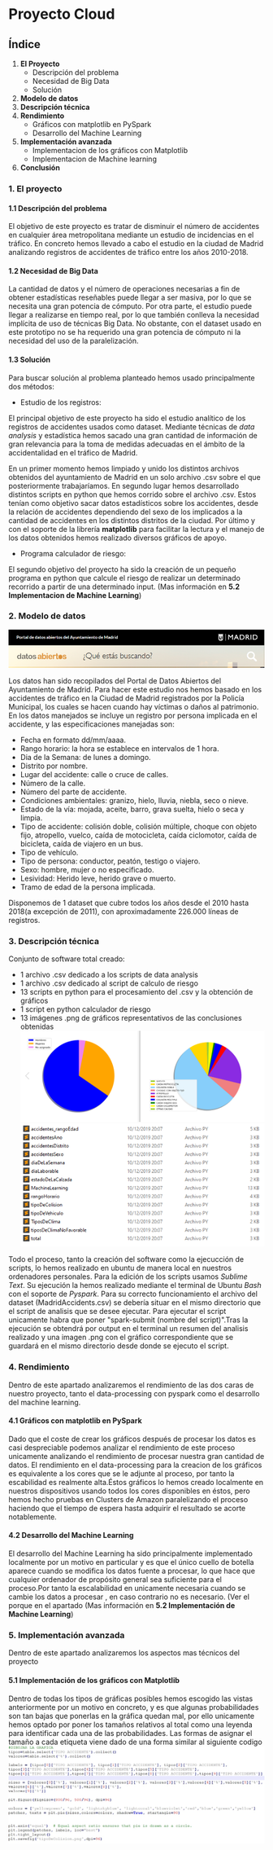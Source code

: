 # Proyecto Cloud

## Índice
1. **El Proyecto**
   - Descripción del problema
   - Necesidad de Big Data
   - Solución
2. **Modelo de datos**
3. **Descripción técnica**
4. **Rendimiento**
   - Gráficos con matplotlib en PySpark
   - Desarrollo del Machine Learning
5. **Implementación avanzada**
   - Implementacion de los gráficos con Matplotlib
   - Implementacion de Machine learning
6. **Conclusión**


### 1. **El proyecto**
#### 1.1 Descripción del problema
El objetivo de este proyecto es tratar de disminuir el número de accidentes en cualquier área metropolitana mediante un estudio de incidencias en el tráfico. En concreto hemos llevado a cabo el estudio en la ciudad de Madrid analizando registros de accidentes de tráfico entre los años 2010-2018.

#### 1.2 Necesidad de Big Data
La cantidad de datos y el número de operaciones necesarias a fin de obtener estadísticas reseñables puede llegar a ser masiva, por lo que se necesita una gran potencia de cómputo. Por otra parte, el estudio puede llegar a realizarse en tiempo real, por lo que también conlleva la necesidad implícita de uso de técnicas Big Data. No obstante, con el dataset usado en este prototipo no se ha requerido una gran potencia de cómputo ni la necesidad del uso de la paralelización.

#### 1.3 Solución
Para buscar solución al problema planteado hemos usado principalmente dos métodos:

- Estudio de los registros:

El principal objetivo de este proyecto ha sido el estudio analítico de los registros de accidentes usados como dataset. Mediante    técnicas de *data analysis* y estadística hemos sacado una gran cantidad de información de gran relevancia para la toma de medidas adecuadas en el ámbito de la accidentalidad en el tráfico de Madrid.

En un primer momento hemos limpiado y unido los distintos archivos obtenidos del ayuntamiento de Madrid en un solo archivo .csv
sobre el que posteriormente trabajaríamos.
En segundo lugar hemos desarrollado distintos scripts en python que hemos corrido sobre el archivo .csv. Estos tenían como objetivo sacar datos estadísticos sobre los accidentes, desde la relación de accidentes dependiendo del sexo de los implicados a la cantidad de accidentes en los distintos distritos de la ciudad.
Por último y con el soporte de la librería **matplotlib** para facilitar la lectura y el manejo de los datos obtenidos hemos realizado diversos gráficos de apoyo.

- Programa calculador de riesgo:

El segundo objetivo del proyecto ha sido la creación de un pequeño programa en python que calcule el riesgo de realizar un determinado recorrido a partir de una determinado input. (Mas información en **5.2 Implementacion de Machine Learning**)
        

### 2. **Modelo de datos**

![Datos Ayuntamiento](/master/images/datosAyuntamiento.PNG)

Los datos han sido recopilados del Portal de Datos Abiertos del Ayuntamiento de Madrid. Para hacer este estudio nos hemos basado en los accidentes de tráfico en la Ciudad de Madrid registrados por la Policía Municipal, los cuales se hacen cuando hay víctimas o daños al patrimonio. En los datos manejados se incluye un registro por persona implicada en el accidente, y las especificaciones manejadas son:

- Fecha en formato dd/mm/aaaa.
- Rango horario: la hora se establece en intervalos de 1 hora.
- Dia de la Semana: de lunes a domingo.
- Distrito por nombre.
- Lugar del accidente: calle o cruce de calles.
- Número de la calle.
- Número del parte de accidente.
- Condiciones ambientales: granizo, hielo, lluvia, niebla, seco o nieve.
- Estado de la vía: mojada, aceite, barro, grava suelta, hielo o seca y limpia.
- Tipo de accidente: colisión doble, colisión múltiple, choque con objeto fijo, atropello, vuelco, caída de motocicleta, caída ciclomotor, caída de bicicleta, caída de viajero en un bus.
- Tipo de vehículo.
- Tipo de persona: conductor, peatón, testigo o viajero.
- Sexo: hombre, mujer o no especificado.
- Lesividad: Herido leve, herido grave o muerto.
- Tramo de edad de la persona implicada.

Disponemos de 1 dataset que cubre todos los años desde el 2010 hasta 2018(a excepción de 2011), con aproximadamente 226.000 líneas de registros.

### 3. **Descripción técnica**

Conjunto de software total creado:
- 1 archivo .csv dedicado a los scripts de data analysis
- 1 archivo .csv dedicado al script de calculo de riesgo
- 13 scripts en python para el procesamiento del .csv y la obtención de gráficos
- 1 script en python calculador de riesgo
- 13 imágenes .png de gráficos representativos de las conclusiones obtenidas
![Gráficos ejemplo](/master/images/graficosEjemplo.PNG)
![Scripts](/master/images/scripts.PNG)

Todo el proceso, tanto la creación del software como la ejecucción de scripts, lo hemos realizado en ubuntu de manera local en nuestros ordenadores personales.
Para la edición de los scripts usamos *Sublime Text*. Su ejecución la hemos realizado mediante el terminal de Ubuntu *Bash* con el soporte de *Pyspark*. Para su correcto funcionamiento el archivo del dataset (MadridAccidents.csv) se debería situar en el mismo directorio que el script de analisis que se desee ejecutar. Para ejecutar el script unicamente habra que poner "spark-submit (nombre del script)".Tras la ejecución se obtendrá por output en el terminal un resumen del analisis realizado y una imagen .png con el gráfico correspondiente que se guardará en el mismo directorio desde donde se ejecuto el script.

### 4. **Rendimiento**
Dentro de este apartado analizaremos el rendimiento de las dos caras de nuestro proyecto, tanto el data-processing con pyspark como el desarrollo del machine learning.

#### 4.1 **Gráficos con matplotlib en PySpark**
Dado que el coste de crear los gráficos después de procesar los datos es casi despreciable podemos analizar el rendimiento de este proceso unicamente analizando el rendimiento de procesar nuestra gran cantidad de datos.
El rendimiento en el data-processing para la creacion de los gráficos es equivalente a los cores que se le adjunte al proceso, por tanto la escabilidad es realmente alta.Éstos gráficos lo hemos creado localmente en nuestros dispositivos usando todos los cores disponibles en éstos, pero hemos hecho pruebas en Clusters de Amazon paralelizando el proceso haciendo que el tiempo de espera hasta adquirir el resultado se acorte notablemente.

#### 4.2 **Desarrollo del Machine Learning**
El desarrollo del Machine Learning ha sido principalmente implementado localmente por un motivo en particular y es que el único cuello de botella aparece cuando se modifica los datos fuente a procesar, lo que hace que cualquier ordenador de propósito general sea suficiente para el proceso.Por tanto la escalabilidad en unicamente necesaria cuando se cambie los datos a procesar , en caso contrario no es necesario. (Ver el porque en el apartado (Mas información en **5.2 Implementación de Machine Learning**)

### 5. **Implementación avanzada**
Dentro de este apartado analizaremos los aspectos mas técnicos del proyecto

#### 5.1 **Implementación de los gráficos con Matplotlib**
Dentro de todas los tipos de gráficas posibles hemos escogido las vistas anteriormente por un motivo en concreto, y es que algunas probabilidades son tan bajas que ponerlas en la gráfica quedan mal, por ello unicamente hemos optado por poner los tamaños relativos al total como una leyenda para identificar cada una de las probabilidades.
Las formas de asignar el tamaño a cada etiqueta viene dado de una forma similar al siguiente codigo
![Ejemplo Codigo](/master/images/ejemploPintado.jpg)


